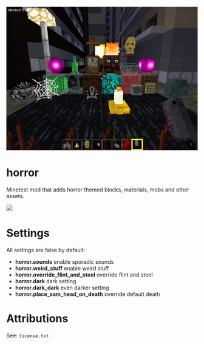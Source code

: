 ![horror](screenshot.png)

# horror

Minetest mod that adds horror themed blocks, materials, mobs and other assets.

![](https://github.com/D00Med/horror/workflows/luacheck/badge.svg)

# Settings

All settings are false by default:

* **horror.sounds** enable sporadic sounds
* **horror.weird_stuff** enable weird stuff
* **horror.override_flint_and_steel** override flint and steel
* **horror.dark** dark setting
* **horror.dark_dark** even darker setting
* **horror.place_sam_head_on_death** override default death

# Attributions

See: `license.txt`
